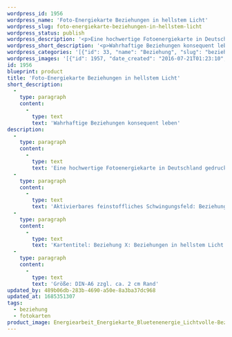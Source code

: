 ```yaml
---
wordpress_id: 1956
wordpress_name: 'Foto-Energiekarte Beziehungen in hellstem Licht'
wordpress_slug: foto-energiekarte-beziehungen-in-hellstem-licht
wordpress_status: publish
wordpress_description: '<p>Eine hochwertige Fotoenergiekarte in Deutschland gedruckt und in Handarbeit laminiert. Sie ist in Postkartengröße (DIN-A6) gut zu transportieren und kann auch auf den Körper aufgelegt werden.</p><p>Aktivierbares feinstoffliches Schwingungsfeld: Beziehung - Wahrheit - Konsequenz: Umfassende Klarheit und Bewusstsein über ''lichtvolle'' Beziehungen umsetzen in Form von wahrhaftigen Beziehungen, welche frei von ''Spielchen'' und mangelgetriebenen Gründen sind. Diese ''lichtvollen'' Beziehungen konsequent leben.</p><p>Kartentitel: Beziehung X: Beziehungen in hellstem Licht. Reihe: Beziehung.</p><p>Größe: DIN-A6 zzgl. ca. 2 cm Rand<br />Andere Formate sind individuell für Sie innerhalb weniger Tage herstellbar. Bitte kontaktieren Sie uns hierfür unter <a href="mailto:info@elvedenverlag.de">info@elvedenverlag.de</a>.</p><p><a href="https://my.feenbaum.de/anwendung-energiebilder-foto-laminiert/">Anwendungshinweise</a>      <a href="https://my.feenbaum.de/produktinformationen-fotokarten/">Produktinformationen</a></p>'
wordpress_short_description: '<p>Wahrhaftige Beziehungen konsequent leben<br /><em>Hinweis: Das Wasserzeichen „Elveden Verlag Energiebild“ wird nicht mit gedruckt</em></p>'
wordpress_categories: '[{"id": 33, "name": "Beziehung", "slug": "beziehung"}, {"id": 23, "name": "Fotokarten", "slug": "fotokarten"}]'
wordpress_images: '[{"id": 1957, "date_created": "2016-07-21T01:23:10", "date_created_gmt": "2016-07-20T21:23:10", "date_modified": "2016-07-21T01:23:10", "date_modified_gmt": "2016-07-20T21:23:10", "src": "https://my.feenbaum.de/wp-content/uploads/2016/07/Energiearbeit_Energiekarte_Bluetenenergie_Lichtvolle-Beziehungen_8x8W.jpg", "name": "Energiearbeit_Energiekarte_Bluetenenergie_Lichtvolle Beziehungen_8x8W", "alt": ""}]'
id: 1956
blueprint: product
title: 'Foto-Energiekarte Beziehungen in hellstem Licht'
short_description:
  -
    type: paragraph
    content:
      -
        type: text
        text: 'Wahrhaftige Beziehungen konsequent leben'
description:
  -
    type: paragraph
    content:
      -
        type: text
        text: 'Eine hochwertige Fotoenergiekarte in Deutschland gedruckt und in Handarbeit laminiert. Sie ist in Postkartengröße (DIN-A6) gut zu transportieren und kann auch auf den Körper aufgelegt werden.'
  -
    type: paragraph
    content:
      -
        type: text
        text: 'Aktivierbares feinstoffliches Schwingungsfeld: Beziehung - Wahrheit - Konsequenz: Umfassende Klarheit und Bewusstsein über ''lichtvolle'' Beziehungen umsetzen in Form von wahrhaftigen Beziehungen, welche frei von ''Spielchen'' und mangelgetriebenen Gründen sind. Diese ''lichtvollen'' Beziehungen konsequent leben.'
  -
    type: paragraph
    content:
      -
        type: text
        text: 'Kartentitel: Beziehung X: Beziehungen in hellstem Licht. Reihe: Beziehung.'
  -
    type: paragraph
    content:
      -
        type: text
        text: 'Größe: DIN-A6 zzgl. ca. 2 cm Rand'
updated_by: 489b06db-283b-4690-a50e-8a3ba37dc968
updated_at: 1685351307
tags:
  - beziehung
  - fotokarten
product_image: Energiearbeit_Energiekarte_Bluetenenergie_Lichtvolle-Beziehungen_8x8W.jpg
---
```

